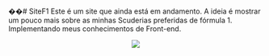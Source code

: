 ��#   S i t e F 1 
Este é um site que ainda está em andamento. A ideia é mostrar um pouco mais sobre as minhas Scuderias preferidas de fórmula 1. Implementando meus conhecimentos de Front-end.

<div align="center">
    <img src="/assets/cmd node.png">
 
 

